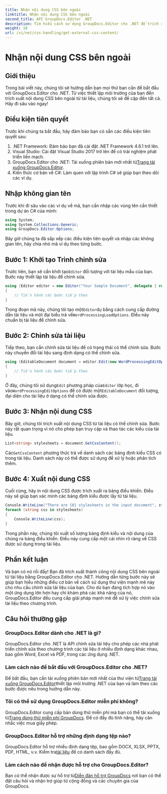 ```yaml
---
title: Nhận nội dung CSS bên ngoài
linktitle: Nhận nội dung CSS bên ngoài
second_title: API GroupDocs.Editor .NET
description: Tìm hiểu cách sử dụng GroupDocs.Editor cho .NET để trích xuất nội dung CSS bên ngoài từ tài liệu bằng hướng dẫn từng bước này. Hoàn hảo cho các nhà phát triển tích hợp tài liệu.
weight: 10
url: /vi/net/css-handling/get-external-css-content/
---
```


# Nhận nội dung CSS bên ngoài

## Giới thiệu
Trong bài viết này, chúng tôi sẽ hướng dẫn bạn mọi thứ bạn cần để bắt đầu với GroupDocs.Editor cho .NET. Từ việc thiết lập môi trường của bạn đến trích xuất nội dung CSS bên ngoài từ tài liệu, chúng tôi sẽ đề cập đến tất cả. Hãy đi sâu vào ngay!
## Điều kiện tiên quyết
Trước khi chúng ta bắt đầu, hãy đảm bảo bạn có sẵn các điều kiện tiên quyết sau:
1. .NET Framework: Đảm bảo bạn đã cài đặt .NET Framework 4.6.1 trở lên.
2. Visual Studio: Cài đặt Visual Studio 2017 trở lên để có trải nghiệm phát triển liền mạch.
3.  GroupDocs.Editor cho .NET: Tải xuống phiên bản mới nhất từ[Trang tải xuống GroupDocs.Editor](https://releases.groupdocs.com/editor/net/).
4. Kiến thức cơ bản về C#: Làm quen với lập trình C# sẽ giúp bạn theo dõi các ví dụ.
## Nhập không gian tên
Trước khi đi sâu vào các ví dụ về mã, bạn cần nhập các vùng tên cần thiết trong dự án C# của mình:
```csharp
using System;
using System.Collections.Generic;
using GroupDocs.Editor.Options;
```
Bây giờ chúng ta đã sắp xếp các điều kiện tiên quyết và nhập các không gian tên, hãy chia nhỏ mã ví dụ theo từng bước.
## Bước 1: Khởi tạo Trình chỉnh sửa
 Trước tiên, bạn sẽ cần khởi tạo`Editor` đối tượng với tài liệu mẫu của bạn. Bước này thiết lập tài liệu để chỉnh sửa.
```csharp
using (Editor editor = new Editor("Your Sample Document", delegate { return new WordProcessingLoadOptions(); }))
{
    // Tiến hành các bước tiếp theo
}
```
 Trong đoạn mã này, chúng tôi tạo một`Editor`dụ bằng cách cung cấp đường dẫn tài liệu và một đại biểu trả về`WordProcessingLoadOptions`. Điều này chuẩn bị tài liệu để chỉnh sửa.
## Bước 2: Chỉnh sửa tài liệu
Tiếp theo, bạn cần chỉnh sửa tài liệu để có trạng thái có thể chỉnh sửa. Bước này chuyển đổi tài liệu sang định dạng có thể chỉnh sửa.
```csharp
using (EditableDocument document = editor.Edit(new WordProcessingEditOptions()))
{
    // Tiến hành các bước tiếp theo
}
```
 Ở đây, chúng tôi sử dụng`Edit` phương pháp của`Editor` lớp học, đi vào`WordProcessingEditOptions` để có được một`EditableDocument` đối tượng, đại diện cho tài liệu ở dạng có thể chỉnh sửa được.
## Bước 3: Nhận nội dung CSS
Bây giờ, chúng tôi trích xuất nội dung CSS từ tài liệu có thể chỉnh sửa. Bước này rất quan trọng vì nó cho phép bạn truy cập và thao tác các kiểu của tài liệu.
```csharp
List<string> stylesheets = document.GetCssContent();
```
 Các`GetCssContent` phương thức trả về danh sách các bảng định kiểu CSS có trong tài liệu. Danh sách này có thể được sử dụng để xử lý hoặc phân tích thêm.
## Bước 4: Xuất nội dung CSS
Cuối cùng, hãy in nội dung CSS được trích xuất ra bảng điều khiển. Điều này sẽ giúp bạn xác minh các bảng định kiểu được lấy từ tài liệu.
```csharp
Console.WriteLine("There are {0} stylesheets in the input document", stylesheets.Count);
foreach (string css in stylesheets)
{
    Console.WriteLine(css);
}
```
Trong phần này, chúng tôi xuất số lượng bảng định kiểu và nội dung của chúng ra bảng điều khiển. Điều này cung cấp một cái nhìn rõ ràng về CSS được sử dụng trong tài liệu.
## Phần kết luận
Và bạn có nó rồi đấy! Bạn đã trích xuất thành công nội dung CSS bên ngoài từ tài liệu bằng GroupDocs.Editor cho .NET. Hướng dẫn từng bước này sẽ giúp bạn hiểu những điều cơ bản về cách sử dụng thư viện mạnh mẽ này cho nhu cầu chỉnh sửa tài liệu của bạn. Cho dù bạn đang tích hợp nó vào một ứng dụng lớn hơn hay chỉ khám phá các khả năng của nó, GroupDocs.Editor đều cung cấp giải pháp mạnh mẽ để xử lý việc chỉnh sửa tài liệu theo chương trình.
## Câu hỏi thường gặp
### GroupDocs.Editor dành cho .NET là gì?
GroupDocs.Editor cho .NET là API chỉnh sửa tài liệu cho phép các nhà phát triển chỉnh sửa theo chương trình các tài liệu ở nhiều định dạng khác nhau, bao gồm Word, Excel và PDF, trong các ứng dụng .NET.
### Làm cách nào để bắt đầu với GroupDocs.Editor cho .NET?
 Để bắt đầu, bạn cần tải xuống phiên bản mới nhất của thư viện từ[Trang tải xuống GroupDocs.Editor](https://releases.groupdocs.com/editor/net/)thiết lập môi trường .NET của bạn và làm theo các bước được nêu trong hướng dẫn này.
### Tôi có thể sử dụng GroupDocs.Editor miễn phí không?
 GroupDocs.Editor cung cấp bản dùng thử miễn phí mà bạn có thể tải xuống từ[Trang dùng thử miễn phí GroupDocs](https://releases.groupdocs.com/). Để có đầy đủ tính năng, hãy cân nhắc việc mua giấy phép.
### GroupDocs.Editor hỗ trợ những định dạng tệp nào?
 GroupDocs.Editor hỗ trợ nhiều định dạng tệp, bao gồm DOCX, XLSX, PPTX, PDF, HTML, v.v. Kiểm tra[tài liệu](https://tutorials.groupdocs.com/editor/net/) để có danh sách đầy đủ.
### Làm cách nào để nhận được hỗ trợ cho GroupDocs.Editor?
 Bạn có thể nhận được sự hỗ trợ từ[Diễn đàn hỗ trợ GroupDocs](https://forum.groupdocs.com/c/editor/20) nơi bạn có thể đặt câu hỏi và nhận trợ giúp từ cộng đồng và các chuyên gia của GroupDocs.